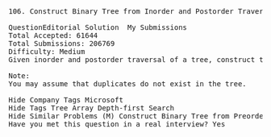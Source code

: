 <pre>
106. Construct Binary Tree from Inorder and Postorder Traversal

QuestionEditorial Solution  My Submissions
Total Accepted: 61644
Total Submissions: 206769
Difficulty: Medium
Given inorder and postorder traversal of a tree, construct the binary tree.

Note:
You may assume that duplicates do not exist in the tree.

Hide Company Tags Microsoft
Hide Tags Tree Array Depth-first Search
Hide Similar Problems (M) Construct Binary Tree from Preorder and Inorder Traversal
Have you met this question in a real interview? Yes  
</pre>

